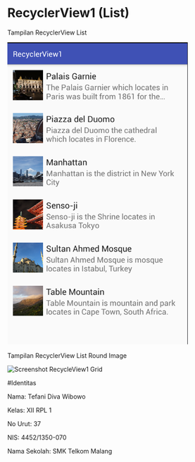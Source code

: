 # RecyclerView1 (List)

Tampilan RecyclerView List

![Screenshot RecycleView1 List](https://github.com/TefaniDivaWibowo/RecyclerView1/blob/master/XIIRPL1%2337%23RecyclerView%23RecycleView1_1.png)

Tampilan RecyclerView List Round Image

![Screenshot RecycleView1 Grid]()

#Identitas

Nama: Tefani Diva Wibowo

Kelas: XII RPL 1

No Urut: 37

NIS: 4452/1350-070

Nama Sekolah: SMK Telkom Malang
